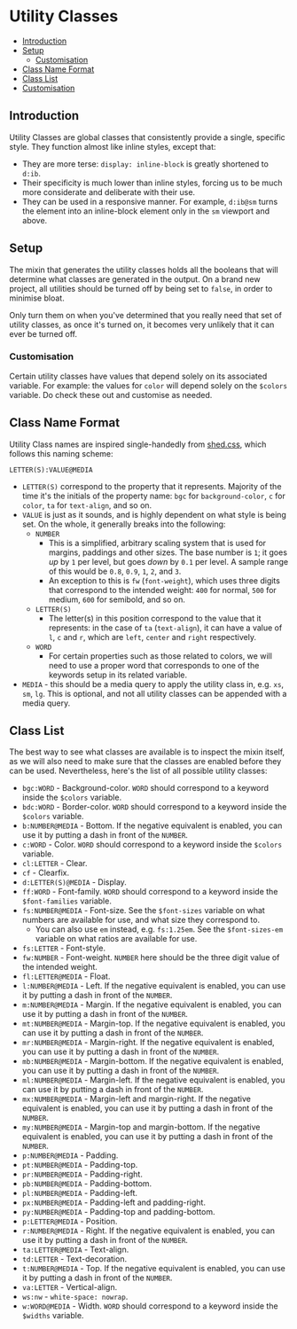 # Utility Classes





- [Introduction](#introduction)
- [Setup](#setup)
    - [Customisation](#customisation)
- [Class Name Format](#class-name-format)
- [Class List](#class-list)
- [Customisation](#customisation)





## Introduction

Utility Classes are global classes that consistently provide a single, specific style. They function almost like inline styles, except that:

- They are more terse: `display: inline-block` is greatly shortened to `d:ib`.
- Their specificity is much lower than inline styles, forcing us to be much more considerate and deliberate with their use.
- They can be used in a responsive manner. For example, `d:ib@sm` turns the element into an inline-block element only in the `sm` viewport and above.





## Setup

The mixin that generates the utility classes holds all the booleans that will determine what classes are generated in the output. On a brand new project, all utilities should be turned off by being set to `false`, in order to minimise bloat.

Only turn them on when you've determined that you really need that set of utility classes, as once it's turned on, it becomes very unlikely that it can ever be turned off.

### Customisation

Certain utility classes have values that depend solely on its associated variable. For example: the values for `color` will depend solely on the `$colors` variable. Do check these out and customise as needed.





## Class Name Format

Utility Class names are inspired single-handedly from [shed.css](http://tedconf.github.io/shed-css/), which follows this naming scheme:

`LETTER(S):VALUE@MEDIA`

- `LETTER(S)` correspond to the property that it represents. Majority of the time it's the initials of the property name: `bgc` for `background-color`, `c` for `color`, `ta` for `text-align`, and so on.
- `VALUE` is just as it sounds, and is highly dependent on what style is being set. On the whole, it generally breaks into the following:
    - `NUMBER`
        - This is a simplified, arbitrary scaling system that is used for margins, paddings and other sizes. The base number is `1`; it goes *up* by `1` per level, but goes *down* by `0.1` per level. A sample range of this would be `0.8`, `0.9`, `1`, `2`, and `3`.
        - An exception to this is `fw` (`font-weight`), which uses three digits that correspond to the intended weight: `400` for normal, `500` for medium, `600` for semibold, and so on.
    - `LETTER(S)`
        - The letter(s) in this position correspond to the value that it represents: in the case of `ta` (`text-align`), it can have a value of `l`, `c` and `r`, which are `left`, `center` and `right` respectively.
    - `WORD`
        - For certain properties such as those related to colors, we will need to use a proper word that corresponds to one of the keywords setup in its related variable.
- `MEDIA` - this should be a media query to apply the utility class in, e.g. `xs`, `sm`, `lg`. This is optional, and not all utility classes can be appended with a media query.



## Class List

The best way to see what classes are available is to inspect the mixin itself, as we will also need to make sure that the classes are enabled before they can be used. Nevertheless, here's the list of all possible utility classes:

- `bgc:WORD` - Background-color. `WORD` should correspond to a keyword inside the `$colors` variable.
- `bdc:WORD` - Border-color. `WORD` should correspond to a keyword inside the `$colors` variable.
- `b:NUMBER@MEDIA` - Bottom. If the negative equivalent is enabled, you can use it by putting a dash in front of the `NUMBER`.
- `c:WORD` - Color. `WORD` should correspond to a keyword inside the `$colors` variable.
- `cl:LETTER` - Clear.
- `cf` - Clearfix.
- `d:LETTER(S)@MEDIA` - Display.
- `ff:WORD` - Font-family. `WORD` should correspond to a keyword inside the `$font-families` variable.
- `fs:NUMBER@MEDIA` - Font-size. See the `$font-sizes` variable on what numbers are available for use, and what size they correspond to.
    - You can also use `em` instead, e.g. `fs:1.25em`. See the `$font-sizes-em` variable on what ratios are available for use.
- `fs:LETTER` - Font-style.
- `fw:NUMBER` - Font-weight. `NUMBER` here should be the three digit value of the intended weight.
- `fl:LETTER@MEDIA` - Float.
- `l:NUMBER@MEDIA` - Left. If the negative equivalent is enabled, you can use it by putting a dash in front of the `NUMBER`.
- `m:NUMBER@MEDIA` - Margin. If the negative equivalent is enabled, you can use it by putting a dash in front of the `NUMBER`.
- `mt:NUMBER@MEDIA` - Margin-top. If the negative equivalent is enabled, you can use it by putting a dash in front of the `NUMBER`.
- `mr:NUMBER@MEDIA` - Margin-right. If the negative equivalent is enabled, you can use it by putting a dash in front of the `NUMBER`.
- `mb:NUMBER@MEDIA` - Margin-bottom. If the negative equivalent is enabled, you can use it by putting a dash in front of the `NUMBER`.
- `ml:NUMBER@MEDIA` - Margin-left. If the negative equivalent is enabled, you can use it by putting a dash in front of the `NUMBER`.
- `mx:NUMBER@MEDIA` - Margin-left and margin-right. If the negative equivalent is enabled, you can use it by putting a dash in front of the `NUMBER`.
- `my:NUMBER@MEDIA` - Margin-top and margin-bottom. If the negative equivalent is enabled, you can use it by putting a dash in front of the `NUMBER`.
- `p:NUMBER@MEDIA` - Padding.
- `pt:NUMBER@MEDIA` - Padding-top.
- `pr:NUMBER@MEDIA` - Padding-right.
- `pb:NUMBER@MEDIA` - Padding-bottom.
- `pl:NUMBER@MEDIA` - Padding-left.
- `px:NUMBER@MEDIA` - Padding-left and padding-right.
- `py:NUMBER@MEDIA` - Padding-top and padding-bottom.
- `p:LETTER@MEDIA` - Position.
- `r:NUMBER@MEDIA` - Right. If the negative equivalent is enabled, you can use it by putting a dash in front of the `NUMBER`.
- `ta:LETTER@MEDIA` - Text-align.
- `td:LETTER` - Text-decoration.
- `t:NUMBER@MEDIA` - Top. If the negative equivalent is enabled, you can use it by putting a dash in front of the `NUMBER`.
- `va:LETTER` - Vertical-align.
- `ws:nw` - `white-space: nowrap`.
- `w:WORD@MEDIA` - Width. `WORD` should correspond to a keyword inside the `$widths` variable.